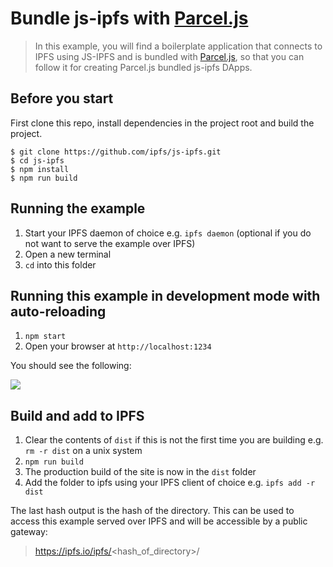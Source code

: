 # Bundle js-ipfs with [Parcel.js](https://parceljs.org/)

> In this example, you will find a boilerplate application that connects to
IPFS using JS-IPFS and is bundled with [Parcel.js](https://parceljs.org/), so
that you can follow it for creating Parcel.js bundled js-ipfs DApps.

## Before you start

First clone this repo, install dependencies in the project root and build the project.

```console
$ git clone https://github.com/ipfs/js-ipfs.git
$ cd js-ipfs
$ npm install
$ npm run build
```

## Running the example

1. Start your IPFS daemon of choice e.g. `ipfs daemon` (optional if you do not
want to serve the example over IPFS)
1. Open a new terminal
1. `cd` into this folder

## Running this example in development mode with auto-reloading

1. `npm start`
1. Open your browser at `http://localhost:1234`

You should see the following:

![](https://ipfs.io/ipfs/QmSiZ18GffagbbJ3z72kK7u3SP9MXqBB1vrU1KFYP3GMYs/1.png)

## Build and add to IPFS

1. Clear the contents of `dist` if this is not the first time you are building
e.g. `rm -r dist` on a unix system
1. `npm run build`
1. The production build of the site is now in the `dist` folder
1. Add the folder to ipfs using your IPFS client of choice e.g.
`ipfs add -r dist`

The last hash output is the hash of the directory.  This can be used to access
this example served over IPFS and will be accessible by a public gateway:

> https://ipfs.io/ipfs/<hash_of_directory>/


